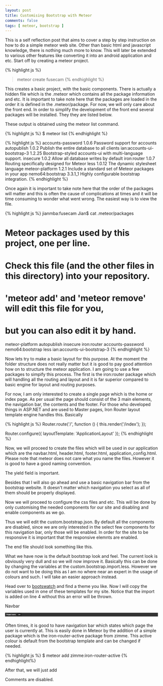 ```yaml
---
layout: post
title: Customising Bootstrap with Meteor
comments: false
tags: [ meteor, bootstrap ]
---
```

<!--<style type="text/css">
  .gist-file
  .gist-data {max-height: 300px;}
</style>-->

This is a self reflection post that aims to cover a step by step instruction on how to do a simple meteor web site. Other than basic html and javascript knowledge, there is nothing much more to know. This will later be extended to various other features like converting it into an android application and etc. Start off by creating a meteor project.

{% highlight js %}
> meteor create fusecam
{% endhighlight %}

This creates a basic project, with the basic components. There is actually a hidden file which is the .meteor which contains all the package information and etc. It is important to take note here that the packages are loaded in the order it is defined in the .meteor/package. For now, we will only care about the front end. In order to simplify the development of the front end several packages will be installed. They they are listed below.

These output is obtained using  the meteor list command.

{% highlight js %}
$ meteor list
{% endhighlight %}


{% highlight js %}
accounts-password            1.0.6  Password support for accounts
autopublish                  1.0.2  Publish the entire database to all clients
ian:accounts-ui-bootstrap-3  1.2.25  Bootstrap-styled accounts-ui with multi-language support.
insecure                     1.0.2  Allow all database writes by default
iron:router                  1.0.7  Routing specifically designed for Meteor
less                         1.0.12  The dynamic stylesheet language
meteor-platform              1.2.1  Include a standard set of Meteor packages in your app
nemo64:bootstrap             3.3.1_1  Highly configurable bootstrap integration.
{% endhighlight %}

Once again it is important to take note here that the order of the packages will matter and this is often the cause of complications at times and it will be time consuming to wonder what went wrong. The easiest way is to view the file.


{% highlight js %}
jianmba:fusecam Jian$ cat .meteor/packages
# Meteor packages used by this project, one per line.
# Check this file (and the other files in this directory) into your repository.
#
# 'meteor add' and 'meteor remove' will edit this file for you,
# but you can also edit it by hand.

meteor-platform
autopublish
insecure
iron:router
accounts-password
nemo64:bootstrap
less
ian:accounts-ui-bootstrap-3
{% endhighlight %}

Now lets try to make a basic layout for this purpose. At the moment the folder structure does not really matter but it is good to pay good attention how on to structure the meteor application. I am going to use a few packages to simpify this process. The first is the iron:router package which will handling all the routing and layout and it is far superior compared to basic engine for layout and routing purposes.

For now, I am only interested to create a single page which is the home or index page. As per usual the page should consist of the 3 main elements, the navigation bar, the contents and the footer. For those who developed things in ASP.NET and are used to Master pages, Iron Router layout template engine handles this. Basically

<!-- {% gist JianLoong/f63eebe760663bf1bb53 %} -->

{% highlight js %}
Router.route('/', function () {
  this.render('/index');
});
 
Router.configure({
  layoutTemplate: 'ApplicationLayout'
});
{% endhighlight %}

Now, we will proceed to create the files which will be used in our application which are the navbar.html, header.html, footer.html, application_config.html. Please note that meteor does not care what you name the files. However it is good to have a good naming convention.

The yield field is important.

Besides that I will also go ahead and use a basic navigation bar from the bootstrap website. It doesn't matter which navigation you select as all of them should be properly displayed.


Now we will proceed to configure the css files and etc. This will be done by only customising the needed components for our site and disabling and enable components as we go.

Thus we will edit the custom.bootstrap.json. By default all the components are disabled, since we are only interested in the select few components for this navigation bar, only those will be enabled. In order for the site to be responsive it is important that the responsive elemnts are enabled.

The end file should look something like this.


What we have now is the default bootstrap look and feel. The current look is obviously very dull and so we will now improve it. Basically this can be done by changing the variables at the custom.bootstrap.import.less. However we do not want to be doing this as I am no where near an expert in the usage of colours and such. I will take an easier approach instead.

Head over to [bootswatch](http://www.bootswatch.com) and find a theme you like. Now I will copy the variables used in one of these templates for my site. Notice that the import is added on line 4 without this an error will be thrown.



Navbar

![Navigation Bar](/public/img/navbar.png)

Often times, it is good to have navigation bar which states which page the user is currently at. This is easily done in Meteor by the addition of a simple package which is the iron-router-active package from zimme. This active colour is default from the bootstrap template and can be changed if needed.

{% highlight js %}
$ meteor add zimme:iron-router-active
{% endhighlight%}

After that, we will just add 

Comments are disabled.


